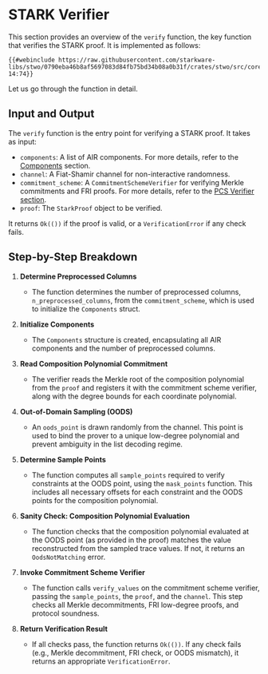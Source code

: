 # STARK Verifier

This section provides an overview of the `verify` function, the key function that verifies the STARK proof. It is implemented as follows:
```rust,no_run,noplayground
{{#webinclude https://raw.githubusercontent.com/starkware-libs/stwo/0790eba46b8af5697083d84fb75bd34b08a0b31f/crates/stwo/src/core/verifier.rs 14:74}}
```


Let us go through the function in detail.

## Input and Output


The `verify` function is the entry point for verifying a STARK proof. It takes as input:
- `components`: A list of AIR components. For more details, refer to the [Components](../air/components.md) section.
- `channel`: A Fiat-Shamir channel for non-interactive randomness.
- `commitment_scheme`: A `CommitmentSchemeVerifier` for verifying Merkle commitments and FRI proofs. For more details, refer to the [PCS Verifier section](../pcs/verifier.md).
- `proof`: The `StarkProof` object to be verified.


It returns `Ok(())` if the proof is valid, or a `VerificationError` if any check fails.

## Step-by-Step Breakdown


1. **Determine Preprocessed Columns**
   - The function determines the number of preprocessed columns, `n_preprocessed_columns`, from the `commitment_scheme`, which is used to initialize the `Components` struct.


2. **Initialize Components**
   - The `Components` structure is created, encapsulating all AIR components and the number of preprocessed columns.


3. **Read Composition Polynomial Commitment**
   - The verifier reads the Merkle root of the composition polynomial from the `proof` and registers it with the commitment scheme verifier, along with the degree bounds for each coordinate polynomial.


4. **Out-of-Domain Sampling (OODS)**
   - An `oods_point` is drawn randomly from the channel. This point is used to bind the prover to a unique low-degree polynomial and prevent ambiguity in the list decoding regime.


5. **Determine Sample Points**
   - The function computes all `sample_points` required to verify constraints at the OODS point, using the `mask_points` function. This includes all necessary offsets for each constraint and the OODS points for the composition polynomial.


6. **Sanity Check: Composition Polynomial Evaluation**
   - The function checks that the composition polynomial evaluated at the OODS point (as provided in the proof) matches the value reconstructed from the sampled trace values. If not, it returns an `OodsNotMatching` error.


7. **Invoke Commitment Scheme Verifier**
   - The function calls `verify_values` on the commitment scheme verifier, passing the `sample_points`, the `proof`, and the `channel`. This step checks all Merkle decommitments, FRI low-degree proofs, and protocol soundness.


8. **Return Verification Result**
   - If all checks pass, the function returns `Ok(())`. If any check fails (e.g., Merkle decommitment, FRI check, or OODS mismatch), it returns an appropriate `VerificationError`.
